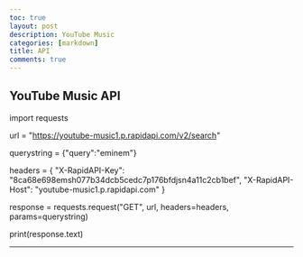 ```yaml
---
toc: true
layout: post
description: YouTube Music 
categories: [markdown]
title: API 
comments: true
---
```

## YouTube Music API

import requests

url = "https://youtube-music1.p.rapidapi.com/v2/search"

querystring = {"query":"eminem"}

headers = {
	"X-RapidAPI-Key": "8ca68e698emsh077b34dcb5cedc7p176bfdjsn4a11c2cb1bef",
	"X-RapidAPI-Host": "youtube-music1.p.rapidapi.com"
}

response = requests.request("GET", url, headers=headers, params=querystring)

print(response.text)

--- 